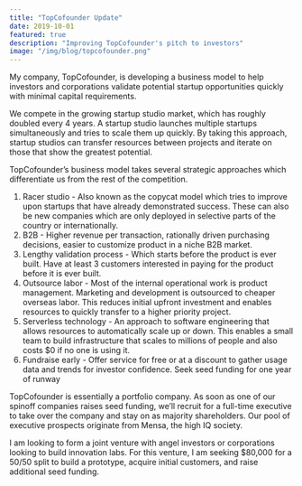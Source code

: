 ```yaml
---
title: "TopCofounder Update"
date: 2019-10-01
featured: true
description: "Improving TopCofounder's pitch to investors"
image: "/img/blog/topcofounder.png"
---
```


My company, TopCofounder, is developing a business model to help investors and corporations validate potential startup opportunities quickly with minimal capital requirements.

We compete in the growing startup studio market, which has roughly doubled every 4 years. A startup studio launches multiple startups simultaneously and tries to scale them up quickly. By taking this approach, startup studios can transfer resources between projects and iterate on those that show the greatest potential.

TopCofounder’s business model takes several strategic approaches which differentiate us from the rest of the competition. 

1. Racer studio - Also known as the copycat model which tries to improve upon startups that have already demonstrated success. These can also be new companies which are only deployed in selective parts of the country or internationally.
2. B2B - Higher revenue per transaction, rationally driven purchasing decisions, easier to customize product in a niche B2B market.
3. Lengthy validation process - Which starts before the product is ever built. Have at least 3 customers interested in paying for the product before it is ever built.
4. Outsource labor - Most of the internal operational work is product management. Marketing and development is outsourced to cheaper overseas labor. This reduces initial upfront investment and enables resources to quickly transfer to a higher priority project.
5. Serverless technology - An approach to software engineering that allows resources to automatically scale up or down. This enables a small team to build infrastructure that scales to millions of people and also costs $0 if no one is using it.
6. Fundraise early - Offer service for free or at a discount to gather usage data and trends for investor confidence. Seek seed funding for one year of runway

TopCofounder is essentially a portfolio company. As soon as one of our spinoff companies raises seed funding, we’ll recruit for a full-time executive to take over the company and stay on as majority shareholders. Our pool of executive prospects originate from Mensa, the high IQ society.  

I am looking to form a joint venture with angel investors or corporations looking to build innovation labs. For this venture, I am seeking $80,000 for a 50/50 split to build a prototype, acquire initial customers, and raise additional seed funding.
